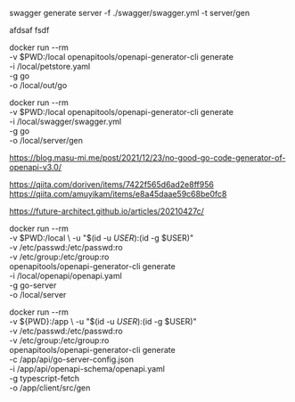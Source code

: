 


swagger generate server -f ./swagger/swagger.yml -t server/gen

afdsaf
fsdf

docker run --rm \
    -v $PWD:/local openapitools/openapi-generator-cli generate \
    -i /local/petstore.yaml \
    -g go \
    -o /local/out/go

docker run --rm \
    -v $PWD:/local openapitools/openapi-generator-cli generate \
    -i /local/swagger/swagger.yml \
    -g go \
    -o /local/server/gen


https://blog.masu-mi.me/post/2021/12/23/no-good-go-code-generator-of-openapi-v3.0/

https://qiita.com/doriven/items/7422f565d6ad2e8ff956
https://qiita.com/amuyikam/items/e8a45daae59c68be0fc8

https://future-architect.github.io/articles/20210427c/



docker run --rm \
    -v $PWD:/local \
    -u "$(id -u $USER):$(id -g $USER)" \
    -v /etc/passwd:/etc/passwd:ro \
    -v /etc/group:/etc/group:ro \
    openapitools/openapi-generator-cli generate \
    -i /local/openapi/openapi.yaml \
    -g go-server \
    -o /local/server

docker run --rm\
  -v ${PWD}:/app \ 
  -u "$(id -u $USER):$(id -g $USER)" \
  -v /etc/passwd:/etc/passwd:ro \
  -v /etc/group:/etc/group:ro \
  openapitools/openapi-generator-cli generate \
  -c /app/api/go-server-config.json \
  -i /app/api/openapi-schema/openapi.yaml \
  -g typescript-fetch \
  -o /app/client/src/gen

